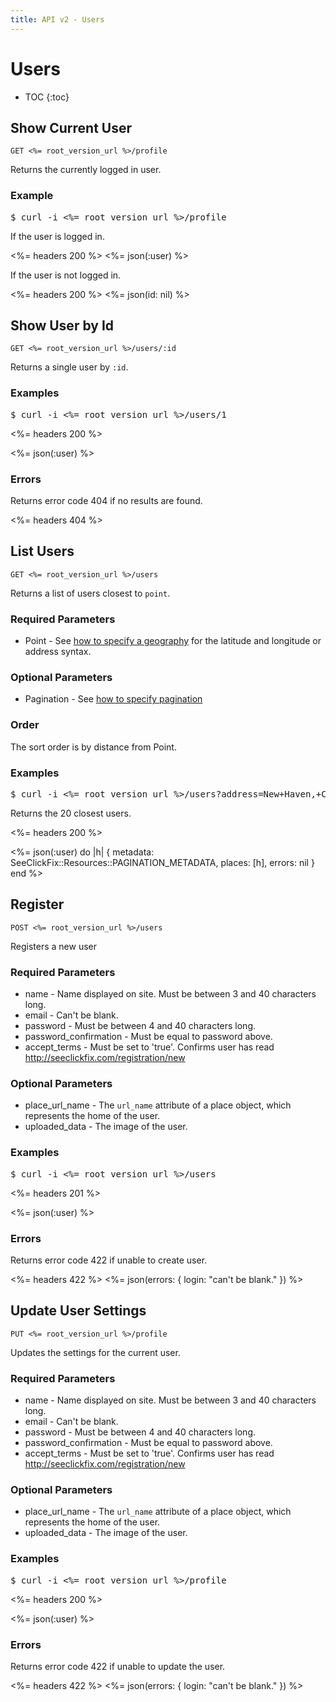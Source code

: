 ```yaml
---
title: API v2 - Users
---
```


# Users

* TOC
{:toc}

## Show Current User

    GET <%= root_version_url %>/profile

Returns the currently logged in user.

### Example

<pre class="terminal">
$ curl -i <%= root_version_url %>/profile
</pre>

If the user is logged in.

<%= headers 200 %>
<%= json(:user) %>

If the user is not logged in.

<%= headers 200 %>
<%= json(id: nil) %>

## Show User by Id

    GET <%= root_version_url %>/users/:id

Returns a single user by `:id`.

### Examples

<pre class="terminal">
$ curl -i <%= root_version_url %>/users/1
</pre>

<%= headers 200 %>

<%= json(:user) %>

### Errors

Returns error code 404 if no results are found.

<%= headers 404 %>

## List Users

    GET <%= root_version_url %>/users

Returns a list of users closest to `point`.

### Required Parameters

* Point - See <a href="/#geography">how to specify a geography</a> for the latitude and longitude or address syntax.

### Optional Parameters

* Pagination - See <a href="/#pagination">how to specify pagination</a>

### Order

The sort order is by distance from Point.

### Examples

<pre class="terminal">
$ curl -i <%= root_version_url %>/users?address=New+Haven,+CT
</pre>

Returns the 20 closest users.

<%= headers 200 %>

<%= 
  json(:user) do |h| 
    { metadata: SeeClickFix::Resources::PAGINATION_METADATA,
      places: [h],
      errors: nil
    }
  end 
%>

## Register

    POST <%= root_version_url %>/users

Registers a new user

### Required Parameters

* name - Name displayed on site. Must be between 3 and 40 characters long.
* email - Can't be blank.
* password - Must be between 4 and 40 characters long.
* password_confirmation - Must be equal to password above.
* accept_terms - Must be set to 'true'. Confirms user has read <http://seeclickfix.com/registration/new> 

### Optional Parameters

* place_url_name - The `url_name` attribute of a place object, which represents the home of the user.
* uploaded_data - The image of the user.

### Examples

<pre class="terminal">
$ curl -i <%= root_version_url %>/users
</pre>

<%= headers 201 %>

<%= json(:user) %>

### Errors

Returns error code 422 if unable to create user.

<%= headers 422 %>
<%= json(errors: {
  login: "can't be blank."
}) %>

## Update User Settings

    PUT <%= root_version_url %>/profile

Updates the settings for the current user. 

### Required Parameters

* name - Name displayed on site. Must be between 3 and 40 characters long.
* email - Can't be blank.
* password - Must be between 4 and 40 characters long.
* password_confirmation - Must be equal to password above.
* accept_terms - Must be set to 'true'. Confirms user has read <http://seeclickfix.com/registration/new> 

### Optional Parameters

* place_url_name - The `url_name` attribute of a place object, which represents the home of the user.
* uploaded_data - The image of the user.

### Examples

<pre class="terminal">
$ curl -i <%= root_version_url %>/profile
</pre>

<%= headers 200 %>

<%= json(:user) %>

### Errors

Returns error code 422 if unable to update the user.

<%= headers 422 %>
<%= json(errors: {
	login: "can't be blank."
}) %>

